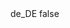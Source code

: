 <?xml version="1.0" encoding="UTF-8"?>
<CustomMetadata xmlns="http://soap.sforce.com/2006/04/metadata">
    <label>de_DE</label>
    <protected>false</protected>
</CustomMetadata>
